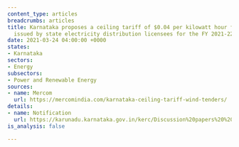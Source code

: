 ```yaml
---
content_type: articles
breadcrumbs: articles
title: Karnataka proposes a ceiling tariff of $0.04 per kilowatt hour for wind tenders
  issued by state electricity distribution licensees for the FY 2021-22
date: 2021-03-24 04:00:00 +0000
states:
- Karnataka
sectors:
- Energy
subsectors:
- Power and Renewable Energy
sources:
- name: Mercom
  url: https://mercomindia.com/karnataka-ceiling-tariff-wind-tenders/
details:
- name: Notification
  url: https://karunadu.karnataka.gov.in/kerc/Discussion%20papers%20%20Draft%20Discussion%20papers/Discussion%20Papers/Inviting%20Comments%20Discussion%20paper%20on%20Determination%20of%20Generic%20taiff%20for%20Wind%20Power%20Projects%20.pdf
is_analysis: false

---
```

